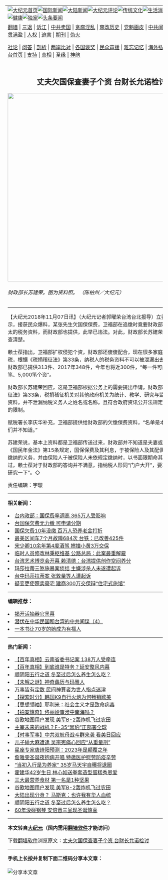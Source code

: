 <a name="1" id="1" target="_blank"></a><span id="1"></span>
<table align=center border="0"><tr><td colspan="2" VALIGN=TOP><a href="https://github.com/iykeng3360/djy/blob/master/gb/nf1351518.md#1"><img src="https://raw.githubusercontent.com/iykeng3360/www/master/t/djy/1.jpg" title="大纪元首页" alt="大纪元首页"></a><a href="https://github.com/iykeng3360/djy/blob/master/gb/n24hr.md#1"><img src="https://raw.githubusercontent.com/iykeng3360/www/master/t/djy/3.jpg" title="国际新闻" alt="国际新闻"></a><a href="https://github.com/iykeng3360/djy/blob/master/gb/nsc413.md#1"><img src="https://raw.githubusercontent.com/iykeng3360/www/master/t/djy/4.jpg" title="大陆新闻" alt="大陆新闻"></a><a href="https://github.com/iykeng3360/djy/blob/master/gb/news392.md#1"><img src="https://raw.githubusercontent.com/iykeng3360/www/master/t/djy/5.jpg" title="大纪元评论" alt="大纪元评论"></a><a href="https://github.com/iykeng3360/djy/blob/master/gb/news2007.md#1"><img src="https://raw.githubusercontent.com/iykeng3360/www/master/t/djy/6.jpg" title="传统文化" alt="传统文化"></a><a href="https://github.com/iykeng3360/djy/blob/master/gb/news2008.md#1"><img src="https://raw.githubusercontent.com/iykeng3360/www/master/t/djy/7.jpg" title="生活消费" alt="生活消费"></a><a href="https://github.com/iykeng3360/djy/blob/master/gb/ncyule.md#1"><img src="https://raw.githubusercontent.com/iykeng3360/www/master/t/djy/8.jpg" title="娱乐休闲" alt="娱乐休闲"></a><a href="https://github.com/iykeng3360/djy/blob/master/gb/nsc1002.md#1"><img src="https://raw.githubusercontent.com/iykeng3360/www/master/t/djy/9.jpg" title="健康" alt="健康"></a><a href="https://github.com/iykeng3360/djy/blob/master/gb/nf6092.md#1"><img src="https://raw.githubusercontent.com/iykeng3360/www/master/t/djy/10a.jpg" title="独家" alt="独家"></a><a href="https://github.com/iykeng3360/djy/blob/master/gb/nf4514.md#1"><img src="https://raw.githubusercontent.com/iykeng3360/www/master/t/djy/12a.jpg" title="头条要闻" alt="头条要闻"></a></td></tr>
<tr><td colspan="2" VALIGN=TOP><a target="_blank" href="https://github.com/iykeng3360/www/blob/master/README.md?zsrh#1">翻墙</a> | <a target="_blank" href="https://github.com/iykeng3360/djy/blob/master/gb/nf5657.md#1">三退</a> | <a target="_blank" href="https://github.com/iykeng3360/djy/blob/master/gb/nf6124.md#1">诉江</a> | <a target="_blank" href="https://github.com/iykeng3360/djy/blob/master/gb/nf1176117.md#1">中共卖国</a> | <a target="_blank" href="https://github.com/iykeng3360/djy/blob/master/gb/nf5773.md#1">贪腐淫乱</a> | <a target="_blank" href="https://github.com/iykeng3360/djy/blob/master/gb/nf1176115.md#1">窜改历史</a> | <a target="_blank" href="https://github.com/iykeng3360/djy/blob/master/gb/nf1176107.md#1">党魁画皮</a> | <a target="_blank" href="https://github.com/iykeng3360/djy/blob/master/gb/nf1320400.md#1">中共间谍</a> | <a target="_blank" href="https://github.com/iykeng3360/djy/blob/master/gb/nf1176114.md#1">破坏传统</a> | <a target="_blank" href="https://github.com/iykeng3360/ntdtv/blob/master/gb/prog447_1.md#1">恶贯满盈</a> | <a target="_blank" href="https://github.com/iykeng3360/djy/blob/master/gb/ncid278.md#1">人权</a> | <a target="_blank" href="https://github.com/iykeng3360/djy/blob/master/gb/nf1176111.md#1">迫害</a> | <a target="_blank" href="https://gitlab.com/szzdlab/mh-qikan/blob/master/README.md#1">期刊</a> | <a target="_blank" href="https://github.com/iykeng3360/djy/blob/master/gb/nf5562.md#1">伪火</a></p><p><a target="_blank" href="https://github.com/iykeng3360/djy/blob/master/gb/9p.md#1">社论</a> | <a target="_blank" href="https://github.com/iykeng3360/djy/blob/master/gb/nf4378.md#1">问答</a> | <a target="_blank" href="https://github.com/iykeng3360/djy/blob/master/gb/nf5792.md#1">剖析</a> | <a target="_blank" href="https://github.com/iykeng3360/djy/blob/master/gb/nf5735.md#1">两岸比对</a> | <a target="_blank" href="https://github.com/iykeng3360/djy/blob/master/gb/nf6119.md#1">各国褒奖</a> | <a target="_blank" href="https://github.com/iykeng3360/djy/blob/master/gb/nf6120.md#1">民众声援</a> | <a target="_blank" href="https://github.com/iykeng3360/djy/blob/master/gb/nf1188594.md#1">难忘记忆</a> | <a target="_blank" href="https://github.com/iykeng3360/djy/blob/master/gb/nf3180.md#1">海外弘传</a> | <a target="_blank" href="https://github.com/iykeng3360/djy/blob/master/gb/nf5410.md#1">万人上访</a> | <a target="_blank" href="https://github.com/iykeng3360/www/blob/master/README.md?zsrh#1">平台首页</a> | <a target="_blank" href="https://github.com/iykeng3360/djy/blob/master/gb/nf4386.md#1">支持</a> | <a target="_blank" href="https://github.com/iykeng3360/djy/blob/master/gb/nf4389.md#1">真相</a> | <a target="_blank" href="https://github.com/iykeng3360/djy/blob/master/gb/nf5790.md#1">圣缘</a> | <a target="_blank" href="https://github.com/iykeng3360/djy/blob/master/gb/nf4786.md#1">神韵</a></td></tr>
<tr><td VALIGN=TOP width="626"><h2 align=center>丈夫欠国保查妻子个资  台财长允诺检讨</h2>
<img width="600" src="https://i.epochtimes.com/assets/uploads/2018/11/a88f0f105b368ead208befec035e7594-600x400.jpg" />
<h6>财政部长苏建荣。图为资料照。 （陈柏州／大纪元） 
</h6>
<hr>
<p>【大纪元2018年11月07日讯】（大纪元记者郭曜荣台湾台北报导）立委赖士葆7日表示，接获民众爆料，某张先生欠<ahref="https://github.com/iykeng3360/djy/blob/master/gb/tag/%E5%9B%BD%E4%BF%9D.md#1">国保</a><ahref="https://github.com/iykeng3360/djy/blob/master/gb/tag/%E4%BF%9D%E8%B4%B9.md#1">保费</a>，卫福部在追缴时竟要财政部配合提供张太太的税务资料，而财政部也提供，此举已违法。对此，财政部长苏建荣表示，会回去查清楚。</p>
<p>赖士葆指出，卫福部扩权侵犯<ahref="https://github.com/iykeng3360/djy/blob/master/gb/tag/%E4%B8%AA%E8%B5%84.md#1">个资</a>，财政部还傻傻配合，现在很多家庭是夫妻分开报税，根据《税捐稽征法》第33条，纳税人的税务资料不可以被泄漏出去，但2016年财政部已提供313件、2017年348件，今年也将近300件，“每一件可能都有1万笔、5,000笔个资”。</p>
<p>财政部长苏建荣回应，这是卫福部根据公务上的需要提出申请，财政部依据《税捐稽征法》第33条，税捐稽征机关对其他政府机关为统计、教学、研究与监督目的而供应资料，并不泄漏纳税义务人之姓名或名称，且符合政府资讯公开法规定者，不受保密的限制。</p>
<p>赋税署长李庆华补充，卫福部提供给财政部的欠缴<ahref="https://github.com/iykeng3360/djy/blob/master/gb/tag/%E4%BF%9D%E8%B4%B9.md#1">保费</a>资料，“名单是本人或配偶，我们并不知道。”</p>
<p>苏建荣说，基本上资料都是卫福部传送过来，财政部并不知道是夫妻或配偶，按照《国民年金法》第15条规定，<ahref="https://github.com/iykeng3360/djy/blob/master/gb/tag/%E5%9B%BD%E4%BF%9D.md#1">国保</a>保费及其利息，于被保险人及其配偶间，互负连带缴纳的义务，并由保险人于被保险人未依规定缴纳时，以书面限期命其配偶缴纳。 不过，赖士葆对于财政部的答询并不满意，指纳税人形同“门户大开”，要求苏建荣“回去研究一下”。◇</p>
<p>责任编辑：宇璇</p>

<hr>


<strong>相关新闻：</strong>
<li><a href="https://github.com/iykeng3360/djy/blob/master/gb/12/12/27/n3762792.md#1">台内政部：国保费率调高  365万人受影响</a></li>
<li><a href="https://github.com/iykeng3360/djy/blob/master/gb/13/2/21/n3805821.md#1">台国保欠费无力缴  可申请分期</a></li>
<li><a href="https://github.com/iykeng3360/djy/blob/master/gb/17/10/8/n9711788.md#1">国保欠费10年没缴 百万人恐养老金打折</a></li>
<li><a href="https://github.com/iykeng3360/djy/blob/master/gb/21/12/28/n13464626.md#1">最美区间车7个月故障684次 台铁：已改善425件</a></li>
<li><a href="https://github.com/iykeng3360/djy/blob/master/gb/21/12/28/n13464631.md#1">宋少卿10余年第4度酒驾 擦撞小黄3万交保</a></li>
<li><a href="https://github.com/iykeng3360/djy/blob/master/gb/21/12/27/n13462501.md#1">临时人员修改林秉枢维基 公路总局：此案最重解雇</a></li>
<li><a href="https://github.com/iykeng3360/djy/blob/master/gb/21/12/24/n13458009.md#1">台湾艺术博览会开幕 赖清德：台湾提供创作空间养分</a></li>
<li><a href="https://github.com/iykeng3360/djy/blob/master/gb/21/12/24/n13457713.md#1">玛莎拉蒂三煞施暴案侦结 主嫌涉杀人未遂遭起诉</a></li>
<li><a href="https://github.com/iykeng3360/djy/blob/master/gb/21/12/24/n13457054.md#1">台中玛莎拉蒂案 张敦量等人遭起诉</a></li>
<li><a href="https://github.com/iykeng3360/djy/blob/master/gb/21/12/23/n13455417.md#1">疑变更使照卖豪宅 建商300万交保辩“住宅式旅馆”</a></li>
<hr>


<strong>编辑推荐：</strong>
<li><a href="https://github.com/upjkzu3674/djy/blob/master/gb/10/4/19/n2881569.md?dfh#1" target="_blank">揭开活摘器官黑幕</a></li><li><a href="https://github.com/tsiac2612/djy/blob/master/gb/18/10/27/n10812825.md#1" target="_blank">潜伏在中华民国和台湾的中共间谍（4）</a></li><li><a href="https://github.com/tsiac2612/djy/blob/master/gb/18/11/1/n10824187.md#1" target="_blank">一本书让70岁的她成为有福人</a></li>
<hr>

<strong>热门新闻：</strong>
<li><a href="https://github.com/iykeng3360/djy/blob/master/gb/21/12/16/n13442125.md#1">【百年真相】云南省委书记案 138万人受牵连</a></li>
<li><a href="https://github.com/iykeng3360/djy/blob/master/gb/21/12/21/n13451605.md#1">【百年真相】到底谁是特务？延安整风内幕</a></li>
<li><a href="https://github.com/iykeng3360/djy/blob/master/gb/21/12/25/n13458714.md#1">顺阴阳五行之道 冬至过后怎么养生怎么吃？</a></li>
<li><a href="https://github.com/iykeng3360/djy/blob/master/gb/21/12/23/n13456034.md#1">【未解之谜】神奇彝历与玛雅人</a></li>
<li><a href="https://github.com/iykeng3360/djy/blob/master/gb/21/12/13/n13435096.md#1">万事皆有定数 民间神算者为世人指点迷津</a></li>
<li><a href="https://github.com/iykeng3360/djy/blob/master/gb/21/12/27/n13462870.md#1">【探索时分】韩国K9自行火炮为何畅销欧美</a></li>
<li><a href="https://github.com/iykeng3360/djy/blob/master/gb/21/12/10/n13430183.md#1">【思想领袖】耶利米：社会主义才是致命病毒</a></li>
<li><a href="https://github.com/iykeng3360/djy/blob/master/gb/21/12/27/n13462269.md#1">【拍案惊奇】佟丽娅事涉中南海吗？</a></li>
<li><a href="https://github.com/iykeng3360/djy/blob/master/gb/21/12/26/n13460260.md#1">谷歌地图用户发现 美军B-2轰炸机飞过农田</a></li>
<li><a href="https://github.com/iykeng3360/djy/blob/master/gb/21/12/23/n13454704.md#1">主宰未来的战机？F-35“黑豹”正部署全球</a></li>
<li><a href="https://github.com/iykeng3360/djy/blob/master/gb/21/12/25/n13459510.md#1">【时事军事】中共双航母战斗群来袭 看美日回应</a></li>
<li><a href="https://github.com/iykeng3360/djy/blob/master/gb/21/12/26/n13460291.md#1">儿子碰大麻遭逮 吴宗宪痛心回应“从重量刑”</a></li>
<li><a href="https://github.com/iykeng3360/djy/blob/master/gb/21/12/27/n13463104.md#1">星座专家唐绮阳预测：2023年是颠覆之年</a></li>
<li><a href="https://github.com/iykeng3360/djy/blob/master/gb/21/12/26/n13460372.md#1">詹雅雯圣诞夜抱病开唱 特邀医护慰劳防疫辛劳</a></li>
<li><a href="https://github.com/iykeng3360/djy/blob/master/gb/21/12/25/n13459931.md#1">“当初入行是为养家” 35岁马天宇自曝将退圈</a></li>
<li><a href="https://github.com/iykeng3360/djy/blob/master/gb/21/12/26/n13460909.md#1">霍建华42岁生日 林心如送拳套造型蛋糕秀恩爱</a></li>
<li><a href="https://github.com/iykeng3360/djy/blob/master/gb/21/12/22/n13453626.md#1">三大最营养食材 第一名是1种坚果</a></li>
<li><a href="https://github.com/iykeng3360/djy/blob/master/gb/21/12/26/n13460260.md#1">谷歌地图用户发现 美军B-2轰炸机飞过农田</a></li>
<li><a href="https://github.com/iykeng3360/djy/blob/master/gb/21/12/27/n13462114.md#1">大陆出现分身？ 马斯克：也许我有华人血统</a></li>
<li><a href="https://github.com/iykeng3360/djy/blob/master/gb/21/12/25/n13458714.md#1">顺阴阳五行之道 冬至过后怎么养生怎么吃？</a></li>
<li><a href="https://github.com/iykeng3360/djy/blob/master/gb/21/12/26/n13460154.md#1">60年没碰钢琴 安倍晋三呈现圣诞惊喜</a></li>
<hr>

<strong>本文转自<a href="https://www.epochtimes.com">大纪元</a>（国内需用<a href="https://github.com/iykeng3360/www/blob/master/README.md#8">翻墙软件</a>才能访问）</strong><p>下载<a href="https://github.com/iykeng3360/www/blob/master/README.md#8">翻墙软件</a>浏览原文：<a href="https://www.epochtimes.com/gb/18/11/7/n10835025.htm">丈夫欠国保查妻子个资  台财长允诺检讨</a></p><hr>

<strong>手机上长按并复制下面二维码分享本文章：</strong><br><br><img src="https://chart.apis.google.com/chart?cht=qr&chs=240x240&choe=UTF-8&chld=M|2&chl=https://github.com/iykeng3360/djy/blob/master/gb/18/11/7/n10835025.md%231" title="分享本文章"></td><td VALIGN=TOP><a href="https://github.com/iykeng3360/djy/blob/master/gb/16/1/21/n4622075.md?dfh#1" target="_blank"><img src="https://raw.githubusercontent.com/iykeng3360/djy/master/gb/300/wei-f1.jpg" title="中共的伪火骗局"  alt="中共的伪火骗局"></a><br><a href="https://github.com/iykeng3360/www/blob/master/README.md?dfh#9" target="_blank"><img src="https://raw.githubusercontent.com/iykeng3360/djy/master/gb/300/yong-h.jpg" title="永恒的见证"  alt="永恒的见证"></a><br><a href="https://github.com/iykeng3360/djy/blob/master/gb/13/9/29/n3974789.md?dfh#1" target="_blank"><img src="https://raw.githubusercontent.com/iykeng3360/djy/master/gb/300/shang-lnz.jpg" title="善良女子被中共投男牢"  alt="善良女子被中共投男牢"></a><br><a href="https://github.com/iykeng3360/djy/blob/master/gb/16/3/16/n4663449.md?dfh#1" target="_blank"><img src="https://raw.githubusercontent.com/iykeng3360/djy/master/gb/300/huo-z3.jpg" title="警卫目击活摘器官"  alt="警卫目击活摘器官"></a><br><a href="https://github.com/iykeng3360/djy/blob/master/gb/16/8/7/n8177641.md?dfh#1" target="_blank"><img src="https://raw.githubusercontent.com/iykeng3360/djy/master/gb/300/huo-z4.jpg" title="证人描述活摘恐怖"  alt="证人描述活摘恐怖"></a><br><a href="https://github.com/iykeng3360/djy/blob/master/gb/10/4/19/n2881569.md?dfh#1" target="_blank"><img src="https://raw.githubusercontent.com/iykeng3360/djy/master/gb/300/huo-z1.jpg" title="揭开活摘器官黑幕"  alt="揭开活摘器官黑幕"></a><br><a href="https://github.com/iykeng3360/djy/blob/master/gb/10/11/7/n3077476.md?dfh#1" target="_blank"><img src="https://raw.githubusercontent.com/iykeng3360/djy/master/gb/300/ma-ks.jpg" title="马克思的成魔之路"  alt="马克思的成魔之路"></a><br><a href="https://github.com/iykeng3360/djy/blob/master/gb/14/6/9/n4173977.md?dfh#1" target="_blank"><img src="https://raw.githubusercontent.com/iykeng3360/djy/master/gb/300/chang-zs.jpg" title="藏字石 蕴天机"  alt="藏字石 蕴天机"></a><br><a href="https://github.com/iykeng3360/djy/blob/master/gb/18/5/10/n10381511.md?dfh#1" target="_blank"><img src="https://raw.githubusercontent.com/iykeng3360/djy/master/gb/300/st1.jpg" title="关注三亿人三退"  alt="关注三亿人三退"></a><br><a href="https://github.com/iykeng3360/djy/blob/master/gb/18/3/21/n10237682.md?dfh#1" target="_blank"><img src="https://raw.githubusercontent.com/iykeng3360/djy/master/gb/300/jie-t.jpg" title="解体中共复兴中华"  alt="解体中共复兴中华"></a><br><a href="https://github.com/iykeng3360/djy/blob/master/gb/9/2/9/n2422991.md?dfh#1" target="_blank"><img src="https://raw.githubusercontent.com/iykeng3360/djy/master/gb/300/gao-zs.jpg" title="中共迫害良心律师"  alt="中共迫害良心律师"></a><br><a href="https://github.com/iykeng3360/djy/blob/master/gb/18/12/9/n10900044.md?dfh#1" target="_blank"><img src="https://raw.githubusercontent.com/iykeng3360/djy/master/gb/300/sj1.jpg" title="三百多万人举报江泽民"  alt="三百多万人举报江泽民"></a><br><a href="https://github.com/iykeng3360/djy/blob/master/gb/18/8/28/n10672014.md?dfh#1" target="_blank"><img src="https://raw.githubusercontent.com/iykeng3360/djy/master/gb/300/sj2.jpg" title="这些官员为何起诉江泽民"  alt="这些官员为何起诉江泽民"></a><br><a href="https://github.com/iykeng3360/djy/blob/master/gb/8/12/18/n2367165.md?dfh#1" target="_blank"><img src="https://raw.githubusercontent.com/iykeng3360/djy/master/gb/300/liangan.jpg" title="海峡两岸的强烈对比"  alt="海峡两岸的强烈对比"></a><br><a href="https://github.com/iykeng3360/djy/blob/master/gb/15/12/10/n4593139.md?dfh#1" target="_blank"><img src="https://raw.githubusercontent.com/iykeng3360/djy/master/gb/300/jia-ndzl.jpg" title="加拿大总理的贺信"  alt="加拿大总理的贺信"></a><br><a href="https://github.com/iykeng3360/djy/blob/master/gb/11/6/17/n3289382.md?dfh#1" target="_blank"><img src="https://raw.githubusercontent.com/iykeng3360/djy/master/gb/300/xiao-wd.jpg" title="探寻真相兼听则明"  alt="探寻真相兼听则明"></a><br><a href="https://github.com/iykeng3360/djy/blob/master/gb/18/10/27/n10812623.md?dfh#1" target="_blank"><img src="https://raw.githubusercontent.com/iykeng3360/djy/master/gb/300/yindu.jpg" title="印度媒体报道东方"  alt="印度媒体报道东方"></a><br><a href="https://github.com/iykeng3360/djy/blob/master/gb/18/6/9/n10469652.md?dfh#1" target="_blank"><img src="https://raw.githubusercontent.com/iykeng3360/djy/master/gb/300/xie-j.jpg" title="不一样的海外校园"  alt="不一样的海外校园"></a><br><a href="https://github.com/iykeng3360/djy/blob/master/gb/7/4/5/n1669415.md?dfh#1" target="_blank"><img src="https://raw.githubusercontent.com/iykeng3360/djy/master/gb/300/li-up.jpg" title="从大师到徒弟的传奇"  alt="从大师到徒弟的传奇"></a><br><a href="https://github.com/iykeng3360/djy/blob/master/gb/17/5/26/n9191512.md?dfh#1" target="_blank"><img src="https://raw.githubusercontent.com/iykeng3360/djy/master/gb/300/zfl2.jpg" title="亿万人与东方一本奇书"  alt="亿万人与东方一本奇书"></a><br><a href="https://github.com/iykeng3360/djy/blob/master/gb/13/11/27/n4020290.md?dfh#1" target="_blank"><img src="https://raw.githubusercontent.com/iykeng3360/djy/master/gb/300/zhen-h.jpg" title="大陆见不到的震撼场面"  alt="大陆见不到的震撼场面"></a><br><a href="https://github.com/iykeng3360/djy/blob/master/gb/15/7/17/n4482910.md?dfh#1" target="_blank"><img src="https://raw.githubusercontent.com/iykeng3360/djy/master/gb/300/dalu-sk.jpg" title="人心向善 大陆当初盛况"  alt="人心向善 大陆当初盛况"></a><br><a href="https://github.com/iykeng3360/djy/blob/master/gb/19/1/5/n10955468.md?dfh#1" target="_blank"><img src="https://raw.githubusercontent.com/iykeng3360/djy/master/gb/300/zfl1.jpg" title="追寻真理 这书讲什么"  alt="追寻真理 这书讲什么"></a><br><a href="https://github.com/iykeng3360/www/blob/master/README.md?dfh#1" target="_blank"><img src="https://raw.githubusercontent.com/iykeng3360/djy/master/gb/300/fq1.jpg" title="下载免费翻墙软件"  alt="下载免费翻墙软件"></a><br></td></tr></table>
